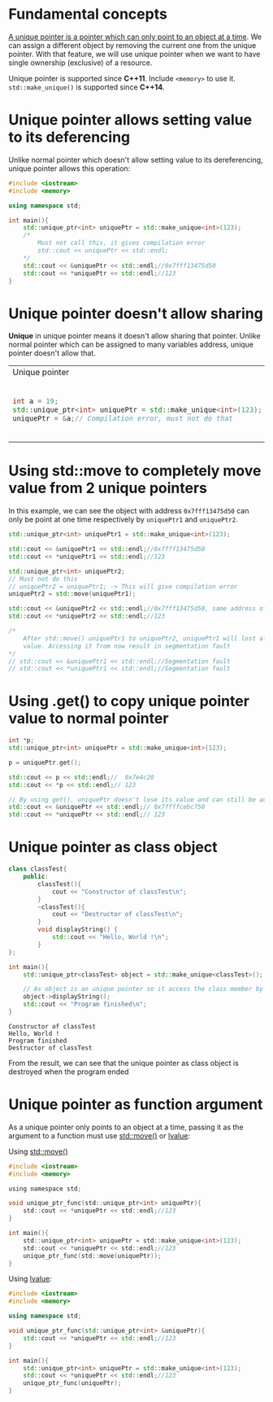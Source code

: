 # Fundamental concepts

[A unique pointer is a pointer which can only point to an object at a time](Unique%20pointer.md#using-stdmove-to-completely-move-value-from-2-unique-pointers). We can assign a different object by removing the current one from the unique pointer. With that feature, we will use unique pointer when we want to have single ownership (exclusive) of a resource.

Unique pointer is supported since **C++11**. Include ``<memory>`` to use it. ``std::make_unique()`` is supported since **C++14**.

# Unique pointer allows setting value to its deferencing

Unlike normal pointer which doesn't allow setting value to its dereferencing, unique pointer allows this operation:

```cpp
#include <iostream>
#include <memory>

using namespace std;

int main(){
    std::unique_ptr<int> uniquePtr = std::make_unique<int>(123);
    /*
    	Must not call this, it gives compilation error
    	std::cout << uniquePtr << std::endl;
    */
    std::cout << &uniquePtr << std::endl;//0x7fff13475d50
    std::cout << *uniquePtr << std::endl;//123
}
```

# Unique pointer doesn't allow sharing

**Unique** in unique pointer means it doesn't allow sharing that pointer. Unlike normal pointer which can be assigned to many variables address, unique pointer doesn't allow that.

<table>
<tr>
<td> Unique pointer </td> <td> Normal pointer </td>
</tr>
<tr>
  <td> 

  ```cpp
  int a = 19;
  std::unique_ptr<int> uniquePtr = std::make_unique<int>(123);
  uniquePtr = &a;// Compilation error, must not do that
  ```

  </td>
  <td>

  ```c
  int a = 1, b = 2;
  int *p = &a;
  printf("variable value %d \n", *p); //1
  p = &b;
  printf("variable value %d \n", *p); //2
  ```
  </td>
</tr>
</table>

# Using std::move to completely move value from 2 unique pointers

In this example, we can see the object with address ``0x7fff13475d50`` can only be point at one time respectively by ``uniquePtr1`` and ``uniquePtr2``.
	
```cpp
std::unique_ptr<int> uniquePtr1 = std::make_unique<int>(123);

std::cout << &uniquePtr1 << std::endl;//0x7fff13475d50
std::cout << *uniquePtr1 << std::endl;//123

std::unique_ptr<int> uniquePtr2;
// Must not do this
// uniquePtr2 = uniquePtr1; -> This will give compilation error
uniquePtr2 = std::move(uniquePtr1);

std::cout << &uniquePtr2 << std::endl;//0x7fff13475d50, same address of uniquePtr1
std::cout << *uniquePtr2 << std::endl;//123

/*
	After std::move() uniquePtr1 to uniquePtr2, uniquePtr1 will lost all of its 
	value. Accessing it from now result in segmentation fault
*/
// std::cout << &uniquePtr1 << std::endl;//Segmentation fault
// std::cout << *uniquePtr1 << std::endl;//Segmentation fault
```
# Using .get() to copy unique pointer value to normal pointer
```cpp
int *p;
std::unique_ptr<int> uniquePtr = std::make_unique<int>(123);

p = uniquePtr.get();

std::cout << p << std::endl;//  0x7e4c20
std::cout << *p << std::endl;// 123

// By using get(), uniquePtr doesn't lose its value and can still be access normally
std::cout << &uniquePtr << std::endl;// 0x7ffffcebc750
std::cout << *uniquePtr << std::endl;// 123
```
# Unique pointer as class object

```cpp
class classTest{
	public:
        classTest(){
			cout << "Constructor of classTest\n";
		}
        ~classTest(){
			cout << "Destructor of classTest\n";
		}
        void displayString() {
            std::cout << "Hello, World !\n";
        }
};

int main(){
    std::unique_ptr<classTest> object = std::make_unique<classTest>();

    // As object is an unique pointer so it access the class member by ->
    object->displayString();
	std::cout << "Program finished\n";
}
```
```
Constructor of classTest
Hello, World !
Program finished
Destructor of classTest
```
From the result, we can see that the unique pointer as class object is destroyed when the program ended
# Unique pointer as function argument

As a unique pointer only points to an object at a time, passing it as the argument to a function must use [std::move()](https://github.com/TranPhucVinh/Cplusplus/blob/master/Physical%20layer/Memory/Smart%20pointer/Unique%20pointer.md#using-stdmove-to-completely-move-value-from-2-unique-pointers) or [lvalue](https://github.com/TranPhucVinh/Cplusplus/blob/master/Physical%20layer/Memory/lvalue.md):

Using [std::move()](https://github.com/TranPhucVinh/Cplusplus/blob/master/Physical%20layer/Memory/Smart%20pointer/Unique%20pointer.md#using-stdmove-to-completely-move-value-from-2-unique-pointers)

```c
#include <iostream>
#include <memory>

using namespace std;

void unique_ptr_func(std::unique_ptr<int> uniquePtr){
    std::cout << *uniquePtr << std::endl;//123
}

int main(){
	std::unique_ptr<int> uniquePtr = std::make_unique<int>(123);
	std::cout << *uniquePtr << std::endl;//123
	unique_ptr_func(std::move(uniquePtr));
}
```
Using [lvalue](https://github.com/TranPhucVinh/Cplusplus/blob/master/Physical%20layer/Memory/lvalue.md):
```cpp
#include <iostream>
#include <memory>

using namespace std;

void unique_ptr_func(std::unique_ptr<int> &uniquePtr){
    std::cout << *uniquePtr << std::endl;//123
}

int main(){
	std::unique_ptr<int> uniquePtr = std::make_unique<int>(123);
	std::cout << *uniquePtr << std::endl;//123
	unique_ptr_func(uniquePtr);
}
```
